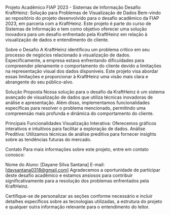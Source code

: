 Projeto Acadêmico FIAP 2023 - Sistemas de Informação
Desafio KraftHeinz: Solução para Problemas de Visualização de Dados
Bem-vindo ao repositório do projeto desenvolvido para o desafio acadêmico da FIAP 2023, em parceria com a KraftHeinz. Este projeto é parte do curso de Sistemas de Informação e tem como objetivo oferecer uma solução inovadora para um desafio enfrentado pela KraftHeinz em relação à visualização de dados e entendimento do cliente.

Sobre o Desafio
A KraftHeinz identificou um problema crítico em seu processo de negócios relacionado à visualização de dados. Especificamente, a empresa estava enfrentando dificuldades para compreender plenamente o comportamento do cliente devido a limitações na representação visual dos dados disponíveis. Este projeto visa abordar essas limitações e proporcionar à KraftHeinz uma visão mais clara e abrangente do seu público-alvo.

Solução Proposta
Nossa solução para o desafio da KraftHeinz é um sistema avançado de visualização de dados que utiliza técnicas inovadoras de análise e apresentação. Além disso, implementamos funcionalidades específicas para resolver o problema mencionado, permitindo uma compreensão mais profunda e dinâmica do comportamento do cliente.

Principais Funcionalidades
Visualização Interativa: Oferecemos gráficos interativos e intuitivos para facilitar a exploração de dados.
Análise Preditiva: Utilizamos técnicas de análise preditiva para fornecer insights sobre as tendências futuras do mercado.


Contato
Para mais informações sobre este projeto, entre em contato conosco:

Nome do Aluno: [Dayane Silva Santana]
E-mail: [daysantana0318@gmail.com]
Agradecemos a oportunidade de participar deste desafio acadêmico e estamos ansiosos para contribuir significativamente para a resolução dos problemas enfrentados pela KraftHeinz.

Certifique-se de personalizar as seções conforme necessário e incluir detalhes específicos sobre as tecnologias utilizadas, a estrutura do projeto e qualquer outra informação relevante para o entendimento do leitor.